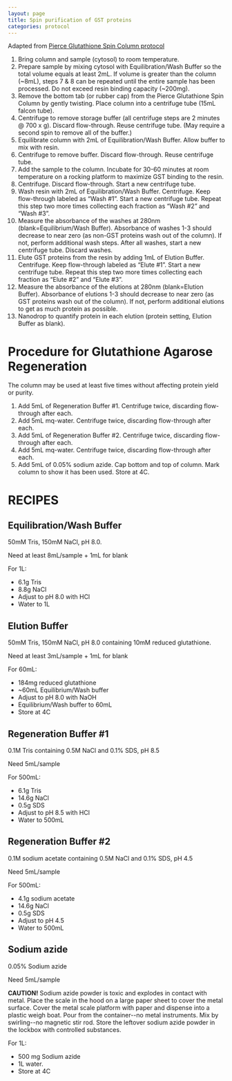 ```yaml
---
layout: page
title: Spin purification of GST proteins
categories: protocol
---
```

Adapted from [Pierce Glutathione Spin Column protocol][1]

1. Bring column and sample (cytosol) to room temperature.
2. Prepare sample by mixing cytosol with Equilibration/Wash Buffer so the total volume equals at least 2mL. If volume is greater than the column (~8mL), steps 7 & 8 can be repeated until the entire sample has been processed. Do not exceed resin binding capacity (~200mg).
3. Remove the bottom tab (or rubber cap) from the Pierce Glutathione Spin Column by gently twisting. Place column into a centrifuge tube (15mL falcon tube).
4. Centrifuge to remove storage buffer (all centrifuge steps are 2 minutes @ 700 x g). Discard flow-through. Reuse centrifuge tube. (May require a second spin to remove all of the buffer.)
5. Equilibrate column with 2mL of Equilibration/Wash Buffer. Allow buffer to mix with resin.
6. Centrifuge to remove buffer. Discard flow-through. Reuse centrifuge tube.
7. Add the sample to the column. Incubate for 30-60 minutes at room temperature on a rocking platform to maximize GST binding to the resin.
8. Centrifuge. Discard flow-through. Start a new centrifuge tube.
9. Wash resin with 2mL of Equilibration/Wash Buffer. Centrifuge. Keep flow-through labeled as “Wash #1”. Start a new centrifuge tube. Repeat this step two more times collecting each fraction as “Wash #2” and “Wash #3”.
10. Measure the absorbance of the washes at 280nm (blank=Equilibrium/Wash Buffer). Absorbance of washes 1-3 should decrease to near zero (as non-GST proteins wash out of the column). If not, perform additional wash steps. After all washes, start a new centrifuge tube. Discard washes.
11. Elute GST proteins from the resin by adding 1mL of Elution Buffer. Centrifuge.  Keep flow-through labeled as “Elute #1”. Start a new centrifuge tube. Repeat this step two more times collecting each fraction as “Elute #2” and “Elute #3”.
12. Measure the absorbance of the elutions at 280nm (blank=Elution Buffer). Absorbance of elutions 1-3 should decrease to near zero (as GST proteins wash out of the column). If not, perform additional elutions to get as much protein as possible.
13. Nanodrop to quantify protein in each elution (protein setting, Elution Buffer as blank).

# Procedure for Glutathione Agarose Regeneration

The column may be used at least five times without affecting protein yield or purity.

1. Add 5mL of Regeneration Buffer #1. Centrifuge twice, discarding flow-through after each.
2. Add 5mL mq-water. Centrifuge twice, discarding flow-through after each.
3. Add 5mL of Regeneration Buffer #2. Centrifuge twice, discarding flow-through after each.
4. Add 5mL mq-water. Centrifuge twice, discarding flow-through after each.
5. Add 5mL of 0.05% sodium azide. Cap bottom and top of column. Mark column to show it has been used. Store at 4C.

# RECIPES

## Equilibration/Wash Buffer

50mM Tris, 150mM NaCl, pH 8.0.

Need at least 8mL/sample + 1mL for blank

For 1L:
  * 6.1g Tris
  * 8.8g NaCl
  * Adjust to pH 8.0 with HCl
  * Water to 1L

## Elution Buffer

50mM Tris, 150mM NaCl, pH 8.0 containing 10mM reduced glutathione.

Need at least 3mL/sample + 1mL for blank

For 60mL:
  * 184mg reduced glutathione
  * ~60mL Equilibrium/Wash buffer
  * Adjust to pH 8.0 with NaOH
  * Equilibrium/Wash buffer to 60mL
  * Store at 4C

## Regeneration Buffer #1

0.1M Tris containing 0.5M NaCl and 0.1% SDS, pH 8.5

Need 5mL/sample

For 500mL:
  * 6.1g Tris
  * 14.6g NaCl
  * 0.5g SDS
  * Adjust to pH 8.5 with HCl
  * Water to 500mL

## Regeneration Buffer #2

0.1M sodium acetate containing 0.5M NaCl and 0.1% SDS, pH 4.5

Need 5mL/sample

For 500mL:
  * 4.1g sodium acetate
  * 14.6g NaCl
  * 0.5g SDS
  * Adjust to pH 4.5
  * Water to 500mL

## Sodium azide

0.05% Sodium azide

Need 5mL/sample

**CAUTION!** Sodium azide powder is toxic and explodes in contact with metal. Place the scale in the hood on a large paper sheet to cover the metal surface. Cover the metal scale platform with paper and dispense into a plastic weigh boat. Pour from the container--no metal instruments. Mix by swirling--no magnetic stir rod. Store the leftover sodium azide powder in the lockbox with controlled substances.

For 1L:
  * 500 mg Sodium azide
  * 1L water.
  * Store at 4C

[1]:https://drive.google.com/open?id=0B0DnkQIRAeIINWhaXzIzN2hkTFE
